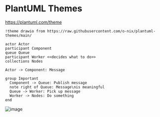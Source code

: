 # PlantUML Themes

https://plantuml.com/theme

```puml
!theme drawio from https://raw.githubusercontent.com/o-nix/plantuml-themes/main/

actor Actor
participant Component
queue Queue
participant Worker <<decides what to do>>
collections Nodes

Actor -> Component: Message

group Important
  Component -> Queue: Publish message
  note right of Queue: Message\nis meaningful
  Queue -> Worker: Pick up message
  Worker -> Nodes: Do something
end
```

![image](https://user-images.githubusercontent.com/647149/228601021-be74241d-acec-4602-a09a-21bf91b83461.png)

